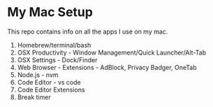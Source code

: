 # My Mac Setup

This repo contains info on all the apps I use on my mac.

1. Homebrew/terminal/bash
1. OSX Productivity - Window Management/Quick Launcher/Alt-Tab
1. OSX Settings - Dock/Finder
1. Web Browser - Extensions - AdBlock, Privacy Badger, OneTab
1. Node.js - nvm
1. Code Editor - vs code
1. Code Editor Extensions
1. Break timer